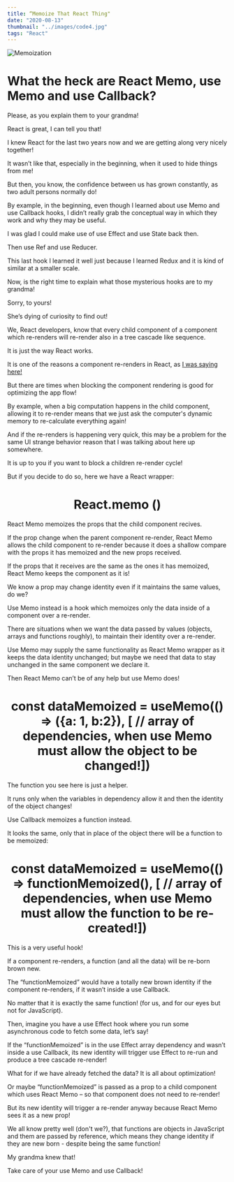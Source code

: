```yaml
---
title: “Memoize That React Thing"
date: "2020-08-13"
thumbnail: "../images/code4.jpg"
tags: "React"
---
```


![Memoization](../images/code4.jpg)

# What the heck are React Memo, use Memo and use Callback?

Please, as you explain them to your grandma!

React is great, I can tell you that!

I knew React for the last two years now and we are getting along very nicely together!

It wasn’t like that, especially in the beginning, when it used to hide things from me!

But then, you know, the confidence between us has grown constantly, as two adult persons normally do!

By example, in the beginning, even though I learned about use Memo and use Callback hooks, I didn’t really grab the conceptual way in which they work and why they may be useful.

I was glad I could make use of use Effect and use State back then.

Then use Ref and use Reducer.

This last hook I learned it well just because I learned Redux and it is kind of similar at a smaller scale.

Now, is the right time to explain what those mysterious hooks are to my grandma!

Sorry, to yours!

She’s dying of curiosity to find out!

We, React developers, know that every child component of a component which re-renders will re-render also in a tree cascade like sequence.

It is just the way React works.

It is one of the reasons a component re-renders in React, as <a href="https://bogdan.digital/immutabil-react/" target="_blank">I was saying here!</a>

But there are times when blocking the component rendering is good for optimizing the app flow!

By example, when a big computation happens in the child component, allowing it to re-render means that we just ask the computer's dynamic memory to re-calculate everything again!

And if the re-renders is happening very quick, this may be a problem for the same UI strange behavior reason that I was talking about here up somewhere.

It is up to you if you want to block a children re-render cycle!

But if you decide to do so, here we have a React wrapper:

# <center>React.memo (<MyComponent />)</center>

React Memo memoizes the props that the child component recives.

If the prop change when the parent component re-render, React Memo allows the child component to re-render because it does a shallow compare with the props it has memoized and the new props received.

If the props that it receives are the same as the ones it has memoized, React Memo keeps the component as it is!

We know a prop may change identity even if it maintains the same values, do we?

Use Memo instead is a hook which memoizes only the data inside of a component over a re-render.

There are situations when we want the data passed by values (objects, arrays and functions roughly), to maintain their identity over a re-render.

Use Memo may supply the same functionality as React Memo wrapper as it keeps the data identity unchanged; but maybe we need that data to stay unchanged in the same component we declare it.

Then React Memo can’t be of any help but use Memo does!

# <center>const dataMemoized = useMemo(() => ({a: 1, b:2}), [ // array of dependencies, when use Memo must allow the object to be changed!])</center>

The function you see here is just a helper.

It runs only when the variables in dependency allow it and then the identity of the object changes!

Use Callback memoizes a function instead.

It looks the same, only that in place of the object there will be a function to be memoized:

# <center>const dataMemoized = useMemo(() => functionMemoized(), [ // array of dependencies, when use Memo must allow the function to be re-created!])</center>

This is a very useful hook!

If a component re-renders, a function (and all the data) will be re-born brown new.

The “functionMemoized” would have a totally new brown identity if the component re-renders, if it wasn’t inside a use Callback.

No matter that it is exactly the same function! (for us, and for our eyes but not for JavaScript).

Then, imagine you have a use Effect hook where you run some asynchronous code to fetch some data, let’s say!

If the “functionMemoized” is in the use Effect array dependency and wasn’t inside a use Callback, its new identity will trigger use Effect to re-run and produce a tree cascade re-render!

What for if we have already fetched the data? It is all about optimization!

Or maybe “functionMemoized” is passed as a prop to a child component which uses React Memo – so that component does not need to re-render!

But its new identity will trigger a re-render anyway because React Memo sees it as a new prop!

We all know pretty well (don't we?), that functions are objects in JavaScript and them are passed by reference, which means they change identity if they are new born - despite being the same function!

My grandma knew that!

Take care of your use Memo and use Callback!
